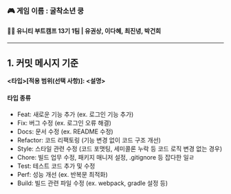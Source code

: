 ### 🎮 게임 이름 : 굴착소년 쿵
#### 🙋‍♂️ 유니티 부트캠프 13기 1팀 | 유권상, 이다혜, 최진녕, 박건희
___

## 1. 커밋 메시지 기준
**<타입>[적용 범위(선택 사항)]: <설명>**
#### 타입 종류
+ Feat: 새로운 기능 추가 (ex. 로그인 기능 추가)
+ Fix: 버그 수정 (ex. 로그인 오류 해결)
+ Docs: 문서 수정 (ex. README 수정)
+ Refactor: 코드 리팩토링 (기능 변경 없이 코드 구조 개선)
+ Style: 스타일 관련 수정 (코드 포맷팅, 세미콜론 누락 등 코드 로직 변경 없는 경우)
+ Chore: 빌드 업무 수정, 패키지 매니저 설정, .gitignore 등 잡다한 일ㄹ
+ Test: 테스트 코드 추가 및 수정
+ Perf: 성능 개선 (ex. 반복문 최적화)
+ Build: 빌드 관련 파일 수정 (ex. webpack, gradle 설정 등)
